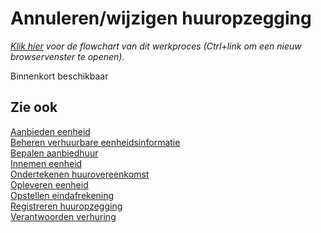 # Annuleren/wijzigen huuropzegging

*[Klik hier](https://cegeka-dsabestpracticeprocessen.mavimcloud.com//Portal/code?id=2d3&view=Chart&maximize=true) voor de flowchart van dit werkproces (Ctrl+link om een nieuw browservenster te openen).*

Binnenkort beschikbaar  

## Zie ook

[Aanbieden eenheid](../aanbieden-eenheid/)  
[Beheren verhuurbare eenheidsinformatie](../beheren-verhuurbare-eenheidsinformatie/)  
[Bepalen aanbiedhuur](../bepalen-aanbiedhuur/)  
[Innemen eenheid](../innemen-eenheid/)  
[Ondertekenen huurovereenkomst](../ondertekenen-huurovereenkomst/)  
[Opleveren eenheid](../opleveren-eenheid/)  
[Opstellen eindafrekening](../opstellen-eindafrekening/)  
[Registreren huuropzegging](../registreren-huuropzegging/)  
[Verantwoorden verhuring](../verantwoorden-verhuring/)  
